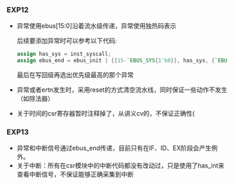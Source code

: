 ### EXP12 

* 异常使用ebus[15:0]沿着流水级传递，异常使用独热码表示

  后续要添加异常时可以参考以下代码:

  ```verilog
  assign has_sys = inst_syscall;
  assign ebus_end = ebus_init | {{15-`EBUS_SYS{1'b0}}, has_sys, {`EBUS_SYS{1'b0}}};
  ```

  最后在写回级再选出优先级最高的那个异常

* 异常或者ertn发生时，采用reset的方式清空流水线，同时保证一些动作不发生（如除法器）

* 关于时间的csr寄存器暂时注释掉了，从讲义cv的，不保证正确性(

### EXP13

- 异常和中断信号通过ebus_end传递，目前只有在IF、ID、EX阶段会产生例外。
- 关于中断：所有在csr模块中的中断代码都没有改动过，只是使用了has_int来查看中断信号，不保证能够正确采集到中断
